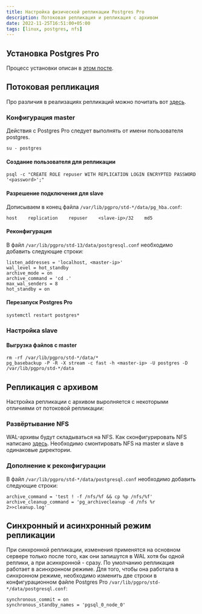 ```yaml
---
title: Настройка физической репликации Postgres Pro
description: Потоковая репликация и репликация с архивом
date: 2022-11-25T16:51:00+05:00
tags: [linux, postgres, nfs]
---
```

## Установка Postgres Pro
Процесс установки описан в [этом посте](//fruw.org/posts/postgres-pro-astra-se).

## Потоковая репликация
Про различия в реализациях репликаций можно почитать вот [здесь](//edu.postgrespro.ru/dba3/dba3_04_replica_physical.pdf).

### Конфигурация master
Действия с Postgres Pro следует выполнять от имени пользователя postgres.
```ell
su - postgres
```

#### Создание пользователя для репликации
```ell
psql -c "CREATE ROLE repuser WITH REPLICATION LOGIN ENCRYPTED PASSWORD '<password>';"
```

#### Разрешение подключения для slave
Дописываем в конец файла `/var/lib/pgpro/std-*/data/pg_hba.conf`:

```
host    replication    repuser    <slave-ip>/32    md5
```

#### Реконфигурация 
В файл `/var/lib/pgpro/std-13/data/postgresql.conf` необходимо добавить следующие строки:

```
listen_addresses = 'localhost, <master-ip>'
wal_level = hot_standby
archive_mode = on
archive_command = 'cd .'
max_wal_senders = 8
hot_standby = on
```

#### Перезапуск Postgres Pro
```ell
systemctl restart postgres*
```

### Настройка slave

#### Выгрузка файлов с master
```ell
rm -rf /var/lib/pgpro/std-*/data/*
pg_basebackup -P -R -X stream -c fast -h <master-ip> -U postgres -D /var/lib/pgpro/std-*/data
```

## Репликация с архивом
Настройка репликации с архивом выролняется с некоторыми отличиями от потоковой репликации:

### Развёртывание NFS
WAL-архивы будут складываться на NFS. Как сконфигурировать NFS написано [здесь](//fruw.org/posts/linux-nfs).
Необходимо смонтировать NFS на master и slave в одинаковые директории.

### Дополнение к реконфигурации 
В файл `/var/lib/pgpro/std-*/data/postgresql.conf` необходимо добавить следующие строки:

```
archive_command = 'test ! -f /nfs/%f && cp %p /nfs/%f'
archive_cleanup_command = 'pg_archivecleanup -d /nfs %r 2>>cleanup.log'
```

## Синхронный и асинхронный режим репликации
При синхронной репликации, изменения применятся на основном сервере только после того, как они запишутся в WAL хотя бы одной реплики, а при асинхронной - сразу. 
По умолчанию репликация работает в асинхронном режиме. 
Для того, чтобы она работала в синхронном режиме, необходимо изменить две строки в конфигурационном файле Postgres Pro `/var/lib/pgpro/std-*/data/postgresql.conf`:

```
synchronous_commit = on
synchronous_standby_names = 'pgsql_0_node_0'
```
